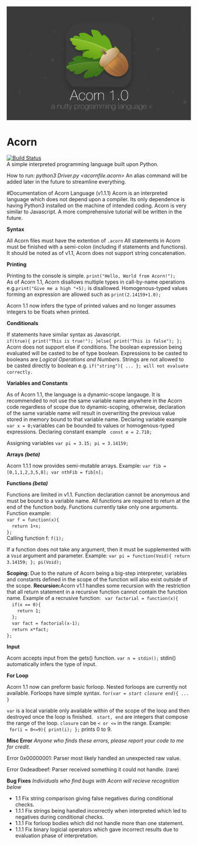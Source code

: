 ![Alt text](https://github.com/mita4829/Acorn/blob/master/AcornHero.jpg "Acorn 1.1")
# Acorn
[![Build Status](https://travis-ci.org/mita4829/Acorn.svg?branch=master)](https://travis-ci.org/mita4829/Acorn)
<br/>A simple interpreted programming language built upon Python. 

How to run: <i>python3 Driver.py \<acornfile.acorn\> </i> An alias command will be added later in the future to streamline everything. 

#Documentation of Acorn Language (v1.1.1)
Acorn is an interpreted language which does not depend upon a compiler. Its only dependence is having Python3 installed on the machine of intended coding. Acorn is very similar to Javascript. A more comprehensive tutorial will be written in the future. 

<b>Syntax</b>
<p>All Acorn files must have the extention of <code>.acorn</code> All statements in Acorn must be finished with a semi-colon (including if statements and functions). It should be noted as of v1.1, Acorn does not support string concatenation.</p>

<b>Printing</b>
<p>Printing to the console is simple. <code>print("Hello, World from Acorn!");</code><br>As of Acorn 1.1, Acorn disallows multiple types in call-by-name operations e.g.<code>print("Give me a high "+5);</code> is disallowed. Homogenous-typed values forming an expression are allowed such as <code>print(2.14159+1.0);</code></p> 
<p>Acorn 1.1 now infers the type of printed values and no longer assumes integers to be floats when printed.</p>

<b>Conditionals</b>
<p>If statements have similar syntax as Javascript. <br/><code>if(true){ print("This is true!"); }else{ print("This is false"); };</code><br/>Acorn does not support else if conditions. The boolean expression being evaluated will be casted to be of type boolean. Expressions to be casted to booleans are <i>Logical Operations and Numbers</i>. Strings are not allowed to be casted directly to boolean e.g. <code>if("string"){ ... }; will not evaluate correctly.</code></p>

<b>Variables and Constants</b>
<p>As of Acorn 1.1, the language is a dynamic-scope langauge. It is recommended to not use the same variable name anywhere in the Acorn code regardless of scope due to dynamic-scoping, otherwise, declaration of the same variable name will result in overwriting the previous value stored in memory bound to that variable name. Declaring variable example <code>var x = 0;</code>variables can be bounded to values or homogenous-typed expressions. Declaring constant example <code> const e = 2.718; </code></p>
<p>Assigning variables <code>var pi = 3.15; pi = 3.14159;</code></p>

<b>Arrays <i>(beta)</i></b>
<p>Acorn 1.1.1 now provides semi-mutable arrays. Example: <code>var fib = [0,1,1,2,3,5,8]; var nthFib = fib[n];</code></p>
<b>Functions <i>(beta)</i></b>
<p>Functions are limited in v1.1. Function declaration cannot be anonymous and must be bound to a variable name. All functions are required to return at the end of the function body. Functions currently take only one arguments. Function example: <code>
var f = function(x){
  return 1+x;
};
</code> Calling function f: <code>f(1);</code></p>
<p>If a function does not take any argument, then it must be supplemented with a <code>Void</code> argument and parameter. Example: <code>var pi = function(Void){ return 3.14159; }; pi(Void);</code></p>
<p><b>Scoping:</b> Due to the nature of Acorn being a big-step interpreter, variables and constants defined in the scope of the function will also exist outside of the scope.  <b>Recursion:</b>Acorn v1.1 handles some recursion with the restriction that all return statement in a recursive function cannot contain the function name. Example of a recrusive function: <code> var factorial = function(x){
  if(x == 0){
    return 1;
  };
  var fact = factorial(x-1);
  return x*fact;
};
</code> </p>

<b>Input</b>
<p>Acorn accepts input from the gets() function. <code>var n = stdin();</code> stdin() automatically infers the type of input. </p>

<b>For Loop</b>
<p>Acorn 1.1 now can preform basic forloop. Nested forloops are currently not available. Forloops have simple syntax.
<code>for(<i>var</i> = <i>start</i> <i>closure</i> <i>end</i>){ ... }</code>
<p><code>var</code> is a local variable only available within of the scope of the loop and then destroyed once the loop is finished. <code> start, end</code> are integers that compose the range of the loop. <code>closure</code> can be <code>&lt; or &lt;=</code> in the range.
Example: <br><code> for(i = 0&lt;=9){ print(i); };</code> prints 0 to 9. 
</p>

<b>Misc Error</b>
<i>Anyone who finds these errors, please report your code to me for credit.</i>
<p>Error 0x00000001: Parser most likely handled an unexpected raw value.</p>
<p>Error 0xdeadbeef: Parser received something it could not handle. (rare)</p>

<b>Bug Fixes</b>
<i>Individuals who find bugs with Acorn will recieve recognition below</i>
<ul>
<li>1.1 Fix string comparison giving false negatives during conditional checks.</li>
<li>1.1.1 Fix strings being handled incorrectly when interpreted which led to negatives during conditional checks.</li>
<li>1.1.1 Fix forloop bodies which did not handle more than one statement.</li>
<li>1.1.1 Fix binary logicial operators which gave incorrect results due to evaluation phase of interpretation.</li>
</ul>
